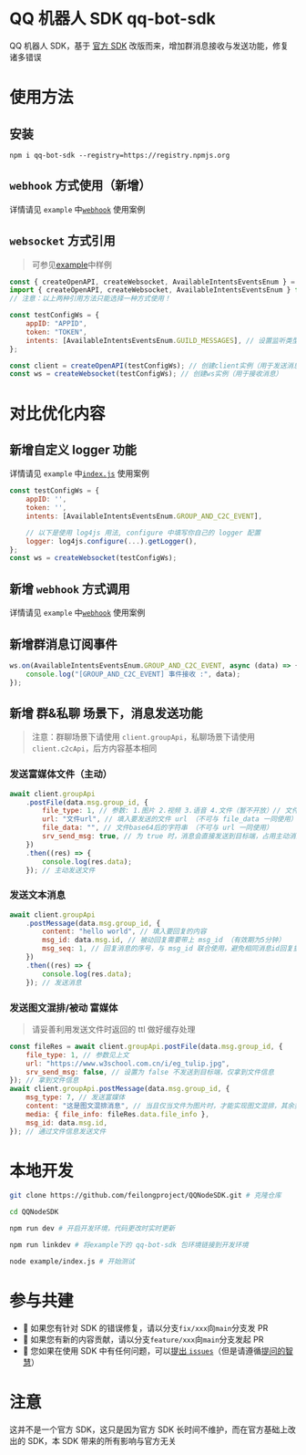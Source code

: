# QQ 机器人 SDK qq-bot-sdk

QQ 机器人 SDK，基于 [官方 SDK](https://github.com/tencent-connect/bot-node-sdk) 改版而来，增加群消息接收与发送功能，修复诸多错误

# 使用方法

## 安装

```shell
npm i qq-bot-sdk --registry=https://registry.npmjs.org
```

## `webhook` 方式使用（新增）

详情请见 `example` 中[`webhook`](/example/webhook) 使用案例

## `websocket` 方式引用

> 可参见[example](/example)中样例

```js
const { createOpenAPI, createWebsocket, AvailableIntentsEventsEnum } = require("qq-bot-sdk"); // commonjs引用方法
import { createOpenAPI, createWebsocket, AvailableIntentsEventsEnum } from "qq-bot-sdk"; // es引用方法
// 注意：以上两种引用方法只能选择一种方式使用！

const testConfigWs = {
    appID: "APPID",
    token: "TOKEN",
    intents: [AvailableIntentsEventsEnum.GUILD_MESSAGES], // 设置监听类型
};

const client = createOpenAPI(testConfigWs); // 创建client实例（用于发送消息）
const ws = createWebsocket(testConfigWs); // 创建ws实例（用于接收消息）
```

# 对比优化内容

## 新增自定义 logger 功能

详情请见 `example` 中[`index.js`](/example/index.js) 使用案例

```js
const testConfigWs = {
    appID: '',
    token: '',
    intents: [AvailableIntentsEventsEnum.GROUP_AND_C2C_EVENT],

    // 以下是使用 log4js 用法, configure 中填写你自己的 logger 配置
    logger: log4js.configure(...).getLogger(),
};
const ws = createWebsocket(testConfigWs);
```

## 新增 `webhook` 方式调用

详情请见 `example` 中[`webhook`](/example/webhook) 使用案例

## 新增群消息订阅事件

```js
ws.on(AvailableIntentsEventsEnum.GROUP_AND_C2C_EVENT, async (data) => {
    console.log("[GROUP_AND_C2C_EVENT] 事件接收 :", data);
});
```

## 新增 群&私聊 场景下，消息发送功能

> 注意：群聊场景下请使用 `client.groupApi`，私聊场景下请使用 `client.c2cApi`，后方内容基本相同

### 发送富媒体文件（主动）

```js
await client.groupApi
    .postFile(data.msg.group_id, {
        file_type: 1, // 参数: 1.图片 2.视频 3.语音 4.文件（暂不开放）// 文件格式: 图片png/jpg 视频mp4 语音silk
        url: "文件url", // 填入要发送的文件 url （不可与 file_data 一同使用）
        file_data: "", // 文件base64后的字符串 （不可与 url 一同使用）
        srv_send_msg: true, // 为 true 时，消息会直接发送到目标端，占用主动消息频次，超频会发送失败。
    })
    .then((res) => {
        console.log(res.data);
    }); // 主动发送文件
```

### 发送文本消息

```js
await client.groupApi
    .postMessage(data.msg.group_id, {
        content: "hello world", // 填入要回复的内容
        msg_id: data.msg.id, // 被动回复需要带上 msg_id （有效期为5分钟）
        msg_seq: 1, // 回复消息的序号，与 msg_id 联合使用，避免相同消息id回复重复发送，不填默认是1(非sdk默认)。相同的 msg_id + msg_seq 重复发送会失败。
    })
    .then((res) => {
        console.log(res.data);
    }); // 发送消息
```

### 发送图文混排/被动 富媒体

> 请妥善利用发送文件时返回的 ttl 做好缓存处理

```js
const fileRes = await client.groupApi.postFile(data.msg.group_id, {
    file_type: 1, // 参数见上文
    url: "https://www.w3school.com.cn/i/eg_tulip.jpg",
    srv_send_msg: false, // 设置为 false 不发送到目标端，仅拿到文件信息
}); // 拿到文件信息
await client.groupApi.postMessage(data.msg.group_id, {
    msg_type: 7, // 发送富媒体
    content: "这是图文混排消息", // 当且仅当文件为图片时，才能实现图文混排，其余类型文件 content 会被忽略
    media: { file_info: fileRes.data.file_info },
    msg_id: data.msg.id,
}); // 通过文件信息发送文件
```

# 本地开发

```sh
git clone https://github.com/feilongproject/QQNodeSDK.git # 克隆仓库

cd QQNodeSDK

npm run dev # 开启开发环境，代码更改时实时更新

npm run linkdev # 将example下的 qq-bot-sdk 包环境链接到开发环境

node example/index.js # 开始测试

```

# 参与共建

-   👏 如果您有针对 SDK 的错误修复，请以分支`fix/xxx`向`main`分支发 PR
-   👏 如果您有新的内容贡献，请以分支`feature/xxx`向`main`分支发起 PR
-   👏 您如果在使用 SDK 中有任何问题，可以[提出 `issues`](https://github.com/feilongproject/QQNodeSDK/issues/new/choose)（但是请遵循[提问的智慧](https://github.com/ryanhanwu/How-To-Ask-Questions-The-Smart-Way/blob/main/README-zh_CN.md)）

# 注意

这并不是一个官方 SDK，这只是因为官方 SDK 长时间不维护，而在官方基础上改出的 SDK，本 SDK 带来的所有影响与官方无关
